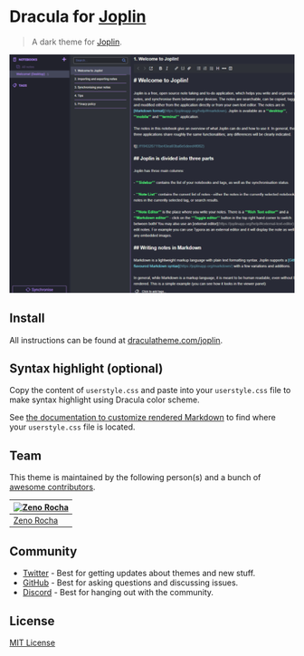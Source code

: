 # Dracula for [Joplin](https://joplinapp.org)

> A dark theme for [Joplin](https://joplinapp.org).

![Screenshot](./screenshot.png)

## Install

All instructions can be found at [draculatheme.com/joplin](https://draculatheme.com/joplin).

## Syntax highlight (optional)

Copy the content of `userstyle.css` and paste into your `userstyle.css` file to make syntax highlight using Dracula color scheme.

See [the documentation to customize rendered Markdown](https://joplinapp.org/help/apps/custom_css/) to find where your `userstyle.css` file is located.

## Team

This theme is maintained by the following person(s) and a bunch of [awesome contributors](https://github.com/dracula/joplin/graphs/contributors).

| [![Zeno Rocha](https://github.com/zenorocha.png?size=100)](https://github.com/zenorocha) |
| ---------------------------------------------------------------------------------------- |
| [Zeno Rocha](https://github.com/zenorocha)                                               |

## Community

- [Twitter](https://twitter.com/draculatheme) - Best for getting updates about themes and new stuff.
- [GitHub](https://github.com/dracula/dracula-theme/discussions) - Best for asking questions and discussing issues.
- [Discord](https://draculatheme.com/discord-invite) - Best for hanging out with the community.

## License

[MIT License](./LICENSE)
